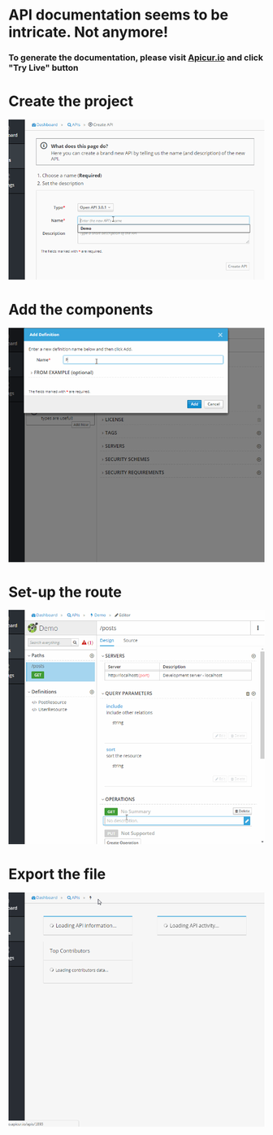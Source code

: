 # API documentation seems to be intricate. Not anymore!

### To generate the documentation, please visit [Apicur.io](https://www.apicur.io) and click "Try Live" button

# Create the project
![Preview ](./doc/1-create-the-project.gif)

# Add the components
![Preview ](./doc/2-add-resource.gif)

# Set-up the route
![Preview ](./doc/3-GET-posts.gif)

# Export the file
![Preview ](./doc/4-export.gif)
